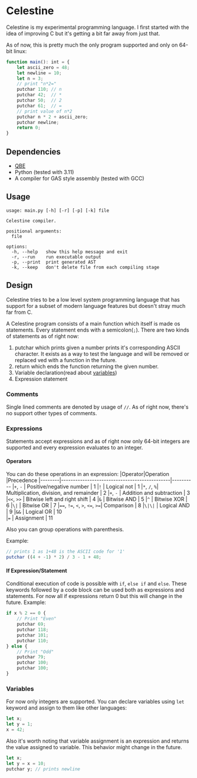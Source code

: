 # Celestine
Celestine is my experimental programming language. I first started with the idea of improving C but it's getting a bit far away from just that.

As of now, this is pretty much the only program supported and only on 64-bit linux:
```ts
function main(): int = {
    let ascii_zero = 48;
    let newline = 10;
    let n = 3;
    // print "n*2=" 
    putchar 110; // n
    putchar 42;  // *
    putchar 50;  // 2
    putchar 61;  // =
    // print value of n*2
    putchar n * 2 + ascii_zero;
    putchar newline;
    return 0;
}
```

## Dependencies
- [QBE](https://c9x.me/compile/)
- Python (tested with 3.11)
- A compiler for GAS style assembly (tested with GCC)

## Usage
```console
usage: main.py [-h] [-r] [-p] [-k] file

Celestine compiler.

positional arguments:
  file

options:
  -h, --help   show this help message and exit
  -r, --run    run executable output
  -p, --print  print generated AST
  -k, --keep   don't delete file from each compiling stage
```

## Design
Celestine tries to be a low level system programming language that has support for a subset of modern language features but doesn't stray much far from C.

A Celestine program consists of a main function which itself is made os statements. Every statement ends with a semicolon(`;`). There are two kinds of statements as of right now:
1. putchar which prints given a number prints it's corresponding ASCII character. It exists as a way to test the language and will be removed or replaced ved with a function in the future.
2. return which ends the function returning the given number.
3. Variable declaration(read about [variables](#variables))
4. Expression statement 

### Comments
Single lined comments are denoted by usage of `//`.
As of right now, there's no support other types of comments.

### Expressions
Statements accept expressions and as of right now only 64-bit integers are supported and every expression evaluates to an integer.

#### Operators

You can do these operations in an expression:
|Operator|Operation                                     |Precedence
|--------|----------------------------------------------|----------
|`+`, `-`     | Positive/negative number                | 1
|`!`     | Logical not                                  | 1
|`*`, `/`, `%`| Multiplication, division, and remainder | 2
|`+`, `-`     | Addition and subtraction                | 3
|`<<`, `>>`   | Bitwise left and right shift            | 4
|`&`          | Bitwise AND                             | 5
|`^`          | Bitwise XOR                             | 6
|`\|`         | Bitwise OR                              | 7
|`==`, `!=`, `<`, `>`, `<=`, `>=`| Comparison           | 8
|`\|\|`       | Logical AND                             | 9
|`&&`         | Logical OR                              | 10  
|`=`          | Assignment                              | 11

Also you can group operations with parenthesis.

Example:
```ts
// prints 1 as 1+48 is the ASCII code for '1'
putchar ((4 + -1) * 2) / 3 - 1 + 48;
```
#### If Expression/Statement
Conditional execution of code is possible with `if`, `else if` and `else`. These keywords followed by a code block can be used both as expressions and statements. For now all if expressions return 0 but this will change in the future. Example:
```ts
if x % 2 == 0 {
    // Print "Even"
    putchar 69;
    putchar 118;
    putchar 101;
    putchar 110;
} else {
    // Print "Odd"
    putchar 79;
    putchar 100;
    putchar 100;
}
```

### Variables
For now only integers are supported. You can declare variables using `let` keyword and assign to them like other languages:
```ts
let x;
let y = 1;
x = 42;
```
Also it's worth noting that variable assignment is an expression and returns the value assigned to variable. This behavior might change in the future.
```ts
let x;
let y = x = 10;
putchar y; // prints newline
```